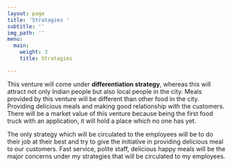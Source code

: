 ```yaml
---
layout: page
title: 'Stratagies '
subtitle: ''
img_path: ''
menu:
  main:
    weight: 3
    title: Stratagies

---
```

This venture will come under **differentiation strategy**, whereas this will attract not only Indian people but also local people in the city. Meals provided by this venture will be different than other food in the city. Providing delicious meals and making good relationship with the customers. There will be a market value of this venture because being the first food truck with an application, it will hold a place which no one has yet.

The only strategy which will be circulated to the employees will be to do their job at their best and try to give the initiative in providing delicious meal to our customers. Fast service, polite staff, delicious happy meals will be the major concerns under my strategies that will be circulated to my employees.